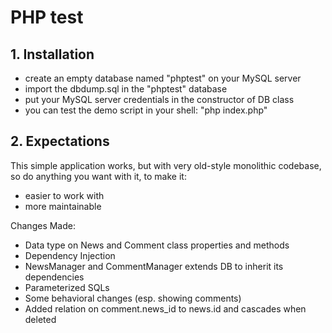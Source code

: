 # PHP test

## 1. Installation

  - create an empty database named "phptest" on your MySQL server
  - import the dbdump.sql in the "phptest" database
  - put your MySQL server credentials in the constructor of DB class
  - you can test the demo script in your shell: "php index.php"

## 2. Expectations

This simple application works, but with very old-style monolithic codebase, so do anything you want with it, to make it:

  - easier to work with
  - more maintainable

Changes Made:
- Data type on News and Comment class properties and methods
- Dependency Injection
- NewsManager and CommentManager extends DB to inherit its dependencies
- Parameterized SQLs
- Some behavioral changes (esp. showing comments)
- Added relation on comment.news_id to news.id and cascades when deleted
